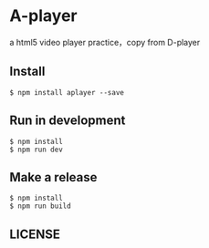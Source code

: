 # A-player
a html5 video player practice，copy from D-player

## Install

```
$ npm install aplayer --save
```

## Run in development

```
$ npm install
$ npm run dev
```

## Make a release

```
$ npm install
$ npm run build
```

## LICENSE


